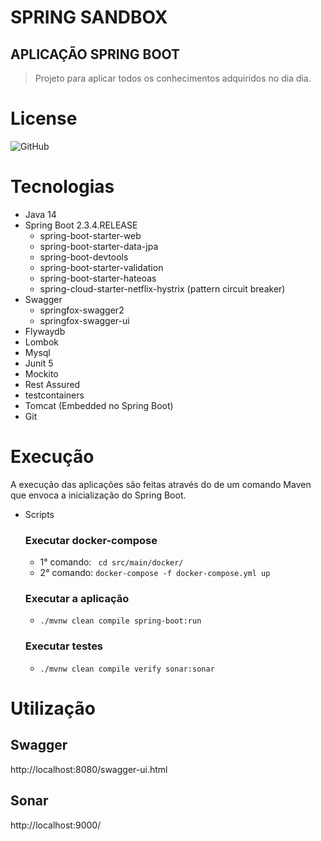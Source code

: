 # SPRING SANDBOX

## APLICAÇÃO SPRING BOOT
> Projeto para aplicar todos os conhecimentos adquiridos no dia dia.

# License
![GitHub](https://img.shields.io/github/license/wesleyosantos91/spring-sandbox?style=for-the-badgex)

# Tecnologias
- Java 14
- Spring Boot 2.3.4.RELEASE
    - spring-boot-starter-web
    - spring-boot-starter-data-jpa
    - spring-boot-devtools
    - spring-boot-starter-validation
    - spring-boot-starter-hateoas
    - spring-cloud-starter-netflix-hystrix (pattern circuit breaker)
- Swagger
    - springfox-swagger2
    - springfox-swagger-ui
- Flywaydb
- Lombok
- Mysql
- Junit 5
- Mockito
- Rest Assured
- testcontainers
- Tomcat (Embedded no Spring Boot)
- Git

# Execução

A execução das aplicações são feitas através do de um comando Maven que envoca a inicialização do Spring Boot.

- Scripts
    ### Executar docker-compose
    - 1° comando: ``` cd src/main/docker/``` 
    - 2° comando: ```docker-compose -f docker-compose.yml up``` 
    ### Executar a aplicação
    -  ```./mvnw clean compile spring-boot:run```
    ### Executar testes
    -  ```./mvnw clean compile verify sonar:sonar```
    
# Utilização

## Swagger
http://localhost:8080/swagger-ui.html

## Sonar
http://localhost:9000/


